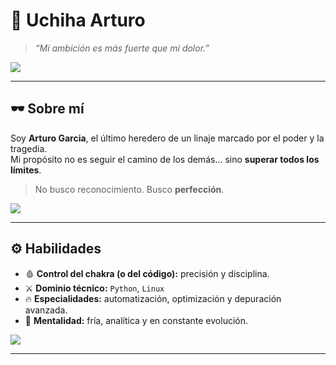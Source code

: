 # 🐍 Uchiha Arturo
> *“Mi ambición es más fuerte que mi dolor.”*  

<img src="https://i.pinimg.com/originals/d2/d8/4a/d2d84af7e4c6b6c33a606d3127f4d31e.gif">

---

## 🕶️ Sobre mí  
Soy **Arturo Garcia**, el último heredero de un linaje marcado por el poder y la tragedia.  
Mi propósito no es seguir el camino de los demás... sino **superar todos los límites**.  

> No busco reconocimiento. Busco **perfección**.  
<img src="https://media.tenor.com/zw9qpKwYlZgAAAAM/itachi-uchiha.gif">

---

## ⚙️ Habilidades  
- 🩸 **Control del chakra (o del código):** precisión y disciplina.  
- ⚔️ **Dominio técnico:** `Python`, `Linux`
- 🔥 **Especialidades:** automatización, optimización y depuración avanzada.  
- 🧠 **Mentalidad:** fría, analítica y en constante evolución.  

<img src="https://i.pinimg.com/originals/03/f3/32/03f33264dd223198e49f3d46f6168a41.gif">

---
